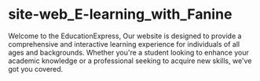 # site-web_E-learning_with_Fanine
Welcome to the EducationExpress, Our website is designed to provide a comprehensive and interactive learning experience for individuals of all ages and backgrounds. Whether you're a student looking to enhance your academic knowledge or a professional seeking to acquire new skills, we've got you covered.
